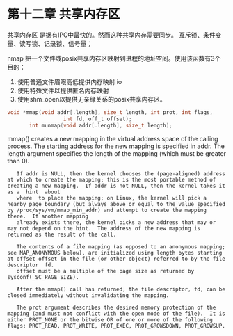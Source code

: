 # 第十二章 共享内存区

共享内存区 是据有IPC中最快的。然而这种共享内存需要同步。
互斥锁、条件变量、读写锁、记录锁、信号量；

nmap 把一个文件或posix共享内存区映射到进程的地址空间。使用该函数有3个目的：
1. 使用普通文件眉眼高低提供内存映射 io
2. 使用特殊文件以提供匿名内存映射 
3. 使用shm_open以提供无亲缘关系的posix共享内存区。

```c
void *mmap(void addr[.length], size_t length, int prot, int flags,
                  int fd, off_t offset);
       int munmap(void addr[.length], size_t length);
```
mmap()  creates  a  new  mapping  in  the  virtual address space of the calling process.  The starting address for the new mapping is specified in addr.  The length argument specifies the length of the mapping (which must be
       greater than 0).

       If addr is NULL, then the kernel chooses the (page-aligned) address at which to create the mapping; this is the most portable method of creating a new mapping.  If addr is not NULL, then the kernel takes it as a  hint  about
       where  to place the mapping; on Linux, the kernel will pick a nearby page boundary (but always above or equal to the value specified by /proc/sys/vm/mmap_min_addr) and attempt to create the mapping there.  If another mapping
       already exists there, the kernel picks a new address that may or may not depend on the hint.  The address of the new mapping is returned as the result of the call.

       The contents of a file mapping (as opposed to an anonymous mapping; see MAP_ANONYMOUS below), are initialized using length bytes starting at offset offset in the file (or other object) referred to by the file descriptor  fd.
       offset must be a multiple of the page size as returned by sysconf(_SC_PAGE_SIZE).

       After the mmap() call has returned, the file descriptor, fd, can be closed immediately without invalidating the mapping.

       The prot argument describes the desired memory protection of the mapping (and must not conflict with the open mode of the file).  It is either PROT_NONE or the bitwise OR of one or more of the following flags: PROT_READ, PROT_WRITE, PROT_EXEC, PROT_GROWSDOWN, PROT_GROWSUP.

       
